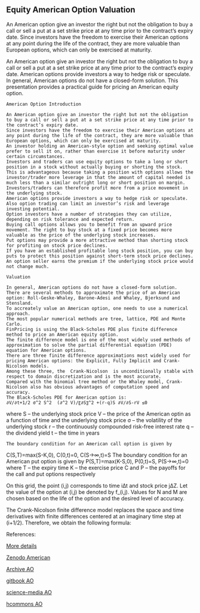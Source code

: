 ## Equity American Option Valuation

An American option give an investor the right but not the obligation to buy a call or sell a put at a set strike price at any time prior to the contract’s expiry date. Since investors have the freedom to exercise their American options at any point during the life of the contract, they are more valuable than European options, which can only be exercised at maturity.  

An American option give an investor the right but not the obligation to buy a call or sell a put at a set strike price at any time prior to the contract’s expiry date. American options provide investors a way to hedge risk or speculate.  In general, American options do not have a closed-form solution. This presentation provides a practical guide for pricing an American equity option. 

	American Option Introduction

	An American option give an investor the right but not the obligation to buy a call or sell a put at a set strike price at any time prior to the contract’s expiry date. 
	Since investors have the freedom to exercise their American options at any point during the life of the contract, they are more valuable than European options, which can only be exercised at maturity. 
	An investor holding an American-style option and seeking optimal value prefer to sell it on, rather than exercise it before maturity under certain circumstances. 
	Investors and traders can use equity options to take a long or short position in a stock without actually buying or shorting the stock. 
	This is advantageous because taking a position with options allows the investor/trader more leverage in that the amount of capital needed is much less than a similar outright long or short position on margin. 
	Investors/traders can therefore profit more from a price movement in the underlying stock.
	American options provide investors a way to hedge risk or speculate.  Also option trading can limit an investor’s risk and leverage investing potential. 
	Option investors have a number of strategies they can utilize, depending on risk tolerance and expected return.
	Buying call options allows you to benefit from an upward price movement. The right to buy stock at a fixed price becomes more valuable as the price of the underlying stock increases.
	Put options may provide a more attractive method than shorting stock for profiting on stock price declines.
	If you have an established profitable long stock position, you can buy puts to protect this position against short-term stock price declines. 
	An option seller earns the premium if the underlying stock price would not change much.

	Valuation

	In general, American options do not have a closed-form solution.
	There are several methods to approximate the price of an American option: Roll-Geske-Whaley, Barone-Adesi and Whaley, Bjerksund and Stensland.
	To accreately value an American option, one needs to use a numerical approach.
	The most popular numerical methods are tree, lattice, PDE and Monte Carlo.
	FinPricing is using the Black-Scholes PDE plus finite difference method to price an American equity option.
	The finite difference model is one of the most widely used methods of approximation to solve the partial differential equation (PDE) equation for American options.
	There are three finite difference approximations most widely used for pricing American options: the Explicit, Fully Implicit and Crank-Nicolson models.
	Among these three, the  Crank-Nicolson  is unconditionally stable with respect to domain discretization and is the most accurate. 
	Compared with the binomial tree method or the Whaley model, Crank-Nicolson also has obvious advantages of computation speed and accuracy. 
	The Black-Scholes PDE for American option is:
	∂V/∂t+1/2 σ^2 S^2  (∂^2 V)/〖∂S〗^2 +(r-q)S ∂V/∂S-rV ≤0	
where
S – the underlying stock price
V – the price of the American optin as a function of time and the underlying stock price
σ – the volatility of the underlying stock
r – the continuously compounded risk-free interest rate
q – the dividend yield
t – the time in years

	The boundary condition for an American call option is given by
C(S,T)=max⁡(S-K,0), C(0,t)=0, C(S→∞,t)=S
	The boundary condition for an American put option is given by
P(S,T)=max⁡(K-S,0), P(0,t)=S, P(S→∞,t)=0
where 
T – the expiry time
K – the exercise price
C and P – the  payoffs for the call and put options respectively



On this grid, the point (i,j) corresponds to time i∆t and stock price j∆Z. Let the value of the option at (i,j) be denoted by f_(i,j). Values for N and M are chosen based on the life of the option and the desired level of accuracy.

The Crank-Nicolson finite difference model replaces the space and time derivatives with finite differences centered at an imaginary time step at (i+1/2). Therefore, we obtain the following formula:


References:

[More details](./EqAmerican-1.pdf)

[Zenodo American](https://zenodo.org/record/5748070#.YpPJAcPMKUk)

[Archive AO](https://ia803409.us.archive.org/30/items/eq-american-1/EqAmerican-archive.pdf)

[gitbook AO](https://captim.gitbook.io/eqamerican/)

[science-media AO](https://science-media.org/userfiles/1020/presentations/1020_presentation_495.pdf)

[hcommons AO](https://hcommons.org/deposits/download/hc:38106/CONTENT/eqamerican-1.pdf)

